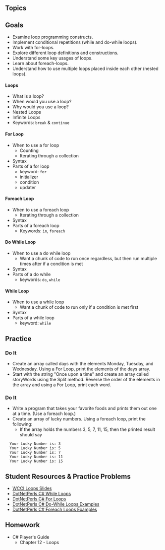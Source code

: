 ## Topics
## Goals
- Examine loop programming constructs.
- Implement conditional repetitions (while and do-while loops).
- Work with for-loops. 
- Explore different loop definitions and constructions.
- Understand some key usages of loops.
- Learn about foreach-loops.
- Understand how to use multiple loops placed inside each other (nested loops).
#### Loops
 - What is a loop?
 - When would you use a loop?
 - Why would you use a loop?
 - Nested Loops
 - Infinite Loops
 - Keywords: `break` & `continue`
 #### For Loop
 - When to use a for loop
   - Counting
   - Iterating through a collection
 - Syntax
 - Parts of a for loop
   - keyword: `for`
   - initializer
   - condition
   - updater
#### Foreach Loop
 - When to use a foreach loop
   - Iterating through a collection
 - Syntax
 - Parts of a foreach loop
   - Keywords: `in`, `foreach`
#### Do While Loop
 - When to use a do while loop
   - Want a chunk of code to run once regardless, but then run multiple times after if a condition is met
 - Syntax
 - Parts of a do while
   - keywords: `do`, `while`
#### While Loop
 - When to use a while loop
   - Want a chunk of code to run only if a condition is met first
 - Syntax
 - Parts of a while loop
   - keyword: `while`
   
## Practice
### Do It
- Create an array called days with the elements Monday, Tuesday, and Wednesday. Using a For Loop, print the elements of the days array.
- Start with the string "Once upon a time" and create an array called storyWords using the Split method. Reverse the order of the elements in the array and using a For Loop, print each word.
### Do It
- Write a program that takes your favorite foods and prints them out one at a time. (Use a foreach loop.)
- Create an array of lucky numbers. Using a foreach loop, print the following:
  - If the array holds the numbers 3, 5, 7, 11, 15, then the printed result should say
```
  Your Lucky Number is: 3
  Your Lucky Number is: 5
  Your Lucky Number is: 7
  Your Lucky Number is: 11
  Your Lucky Number is: 15
```


## Student Resources & Practice Problems
- [WCCI Loops Slides](https://docs.google.com/presentation/d/1PAezSNr2UKAvdcfRRrTvM4aOICA-i8xxzAREAppCrQ8/edit?usp=sharing)
- [DotNetPerls C# While Loops](https://www.dotnetperls.com/while)
- [DotNetPerls C# For Loops](https://www.dotnetperls.com/for)
- [DotNetPerls C# Do-While Loops Examples](https://www.dotnetperls.com/do)
- [DotNetPerls C# Foreach Loops Examples](https://www.dotnetperls.com/foreach)
 
## Homework
 - C# Player's Guide
    - Chapter 12 - Loops
